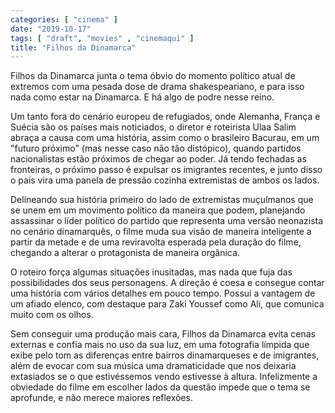 ```yaml
---
categories: [ "cinema" ]
date: "2019-10-17"
tags: [ "draft", "movies" , "cinemaqui" ]
title: "Filhos da Dinamarca"
---
```

Filhos da Dinamarca junta o tema óbvio do momento político atual de
extremos com uma pesada dose de drama shakespeariano, e para isso nada
como estar na Dinamarca. E há algo de podre nesse reino.

Um tanto fora do cenário europeu de refugiados, onde Alemanha, França e
Suécia são os países mais noticiados, o diretor e roteirista Ulaa Salim
abraça a causa com uma história, assim como o brasileiro Bacurau, em um
"futuro próximo" (mas nesse caso não tão distópico), quando partidos
nacionalistas estão próximos de chegar ao poder. Já tendo fechadas
as fronteiras, o próximo passo é expulsar os imigrantes recentes,
e junto disso o país vira uma panela de pressão cozinha extremistas
de ambos os lados.

Delineando sua história primeiro do lado de extremistas muçulmanos
que se unem em um movimento político da maneira que podem, planejando
assassinar o líder político do partido que representa uma versão
neonazista no cenário dinamarquês, o filme muda sua visão de
maneira inteligente a partir da metade e de uma reviravolta esperada
pela duração do filme, chegando a alterar o protagonista de maneira
orgânica.

O roteiro força algumas situações inusitadas, mas nada que fuja das
possibilidades dos seus personagens. A direção é coesa e consegue
contar uma história com vários detalhes em pouco tempo. Possui a
vantagem de um afiado elenco, com destaque para Zaki Youssef como Ali,
que comunica muito com os olhos.

Sem conseguir uma produção mais cara, Filhos da Dinamarca evita cenas
externas e confia mais no uso da sua luz, em uma fotografia límpida que
exibe pelo tom as diferenças entre bairros dinamarqueses e de imigrantes,
além de evocar com sua música uma dramaticidade que nos deixaria
extasiados se o que estivéssemos vendo estivesse à altura. Infelizmente
a obviedade do filme em escolher lados da questão impede que o tema se
aprofunde, e não merece maiores reflexões.

